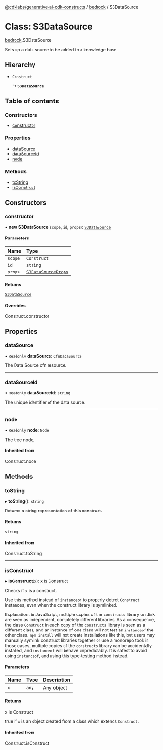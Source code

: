 [@cdklabs/generative-ai-cdk-constructs](../README.md) / [bedrock](../modules/bedrock.md) / S3DataSource

# Class: S3DataSource

[bedrock](../modules/bedrock.md).S3DataSource

Sets up a data source to be added to a knowledge base.

## Hierarchy

- `Construct`

  ↳ **`S3DataSource`**

## Table of contents

### Constructors

- [constructor](bedrock.S3DataSource.md#constructor)

### Properties

- [dataSource](bedrock.S3DataSource.md#datasource)
- [dataSourceId](bedrock.S3DataSource.md#datasourceid)
- [node](bedrock.S3DataSource.md#node)

### Methods

- [toString](bedrock.S3DataSource.md#tostring)
- [isConstruct](bedrock.S3DataSource.md#isconstruct)

## Constructors

### constructor

• **new S3DataSource**(`scope`, `id`, `props`): [`S3DataSource`](bedrock.S3DataSource.md)

#### Parameters

| Name | Type |
| :------ | :------ |
| `scope` | `Construct` |
| `id` | `string` |
| `props` | [`S3DataSourceProps`](../interfaces/bedrock.S3DataSourceProps.md) |

#### Returns

[`S3DataSource`](bedrock.S3DataSource.md)

#### Overrides

Construct.constructor

## Properties

### dataSource

• `Readonly` **dataSource**: `CfnDataSource`

The Data Source cfn resource.

___

### dataSourceId

• `Readonly` **dataSourceId**: `string`

The unique identifier of the data source.

___

### node

• `Readonly` **node**: `Node`

The tree node.

#### Inherited from

Construct.node

## Methods

### toString

▸ **toString**(): `string`

Returns a string representation of this construct.

#### Returns

`string`

#### Inherited from

Construct.toString

___

### isConstruct

▸ **isConstruct**(`x`): x is Construct

Checks if `x` is a construct.

Use this method instead of `instanceof` to properly detect `Construct`
instances, even when the construct library is symlinked.

Explanation: in JavaScript, multiple copies of the `constructs` library on
disk are seen as independent, completely different libraries. As a
consequence, the class `Construct` in each copy of the `constructs` library
is seen as a different class, and an instance of one class will not test as
`instanceof` the other class. `npm install` will not create installations
like this, but users may manually symlink construct libraries together or
use a monorepo tool: in those cases, multiple copies of the `constructs`
library can be accidentally installed, and `instanceof` will behave
unpredictably. It is safest to avoid using `instanceof`, and using
this type-testing method instead.

#### Parameters

| Name | Type | Description |
| :------ | :------ | :------ |
| `x` | `any` | Any object |

#### Returns

x is Construct

true if `x` is an object created from a class which extends `Construct`.

#### Inherited from

Construct.isConstruct
